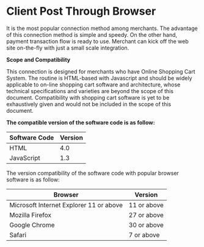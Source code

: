 # Client Post Through Browser

It is the most popular connection method among merchants. The advantage of this connection method is simple and speedy. On the other hand, payment transaction flow is ready to use. Merchant can kick off the web site on-the-fly with just a small scale integration.

**Scope and Compatibility**

This connection is designed for merchants who have Online Shopping Cart System. The routine is HTML-based with Javascript and should be widely applicable to on-line shopping cart software and architecture, whose technical specifications and varieties are beyond the scope of this document. Compatibility with shopping cart software is yet to be exhaustively given and would not be included in the scope of this document.

**The compatible version of the software code is as follow:**

| Software Code  | Version |
| -------------- | ------- |
| HTML           | 4.0     |
| JavaScript     | 1.3     |

The version compatibility of the software code with popular browser software is as follow:

| Browser                                 | Version     |
| --------------------------------------- | ----------- |
| Microsoft Internet Explorer 11 or above | 11 or above |
| Mozilla Firefox                         | 27 or above |
| Google Chrome                           | 30 or above |
| Safari                                  | 7 or above  |
